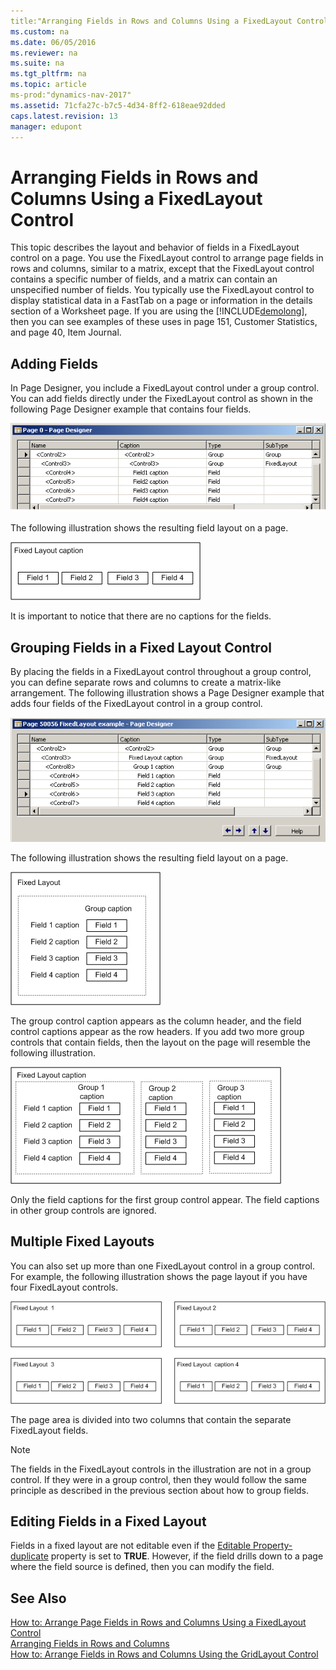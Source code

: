 ```yaml
---
title:"Arranging Fields in Rows and Columns Using a FixedLayout Control"
ms.custom: na
ms.date: 06/05/2016
ms.reviewer: na
ms.suite: na
ms.tgt_pltfrm: na
ms.topic: article
ms-prod:"dynamics-nav-2017"
ms.assetid: 71cfa27c-b7c5-4d34-8ff2-618eae92dded
caps.latest.revision: 13
manager: edupont
---
```

# Arranging Fields in Rows and Columns Using a FixedLayout Control
This topic describes the layout and behavior of fields in a FixedLayout control on a page. You use the FixedLayout control to arrange page fields in rows and columns, similar to a matrix, except that the FixedLayout control contains a specific number of fields, and a matrix can contain an unspecified number of fields. You typically use the FixedLayout control to display statistical data in a FastTab on a page or information in the details section of a Worksheet page. If you are using the [!INCLUDE[demolong](includes/demolong_md.md)], then you can see examples of these uses in page 151, Customer Statistics, and page 40, Item Journal.  
  
## Adding Fields  
 In Page Designer, you include a FixedLayout control under a group control. You can add fields directly under the FixedLayout control as shown in the following Page Designer example that contains four fields.  
  
 ![FixedLayout without grouping in Page Designer](media/NAVRTCFixedLayoutPageDesignerNoGroup.PNG "NAVRTCFixedLayoutPageDesignerNoGroup")  
  
 The following illustration shows the resulting field layout on a page.  
  
 ![FixedLayout illustration of a single row of fields](media/NAVRTCFixedLayoutSingle.png "NAVRTCFixedLayoutSingle")  
  
 It is important to notice that there are no captions for the fields.  
  
## Grouping Fields in a Fixed Layout Control  
 By placing the fields in a FixedLayout control throughout a group control, you can define separate rows and columns to create a matrix\-like arrangement. The following illustration shows a Page Designer example that adds four fields of the FixedLayout control in a group control.  
  
 ![FixedLayout with grouping in Page Designer](media/NAVRTCFixedLayoutPageDesignerGrouping.PNG "NAVRTCFixedLayoutPageDesignerGrouping")  
  
 The following illustration shows the resulting field layout on a page.  
  
 ![FixedLayout illustration showing 4 fields](media/NAVRTCFixedLayoutGroup.png "NAVRTCFixedLayoutGroup")  
  
 The group control caption appears as the column header, and the field control captions appear as the row headers. If you add two more group controls that contain fields, then the layout on the page will resemble the following illustration.  
  
 ![FixedLayout of fields in multiple groups](media/NAVRTCFixedLayoutMultipleGroups.png "NAVRTCFixedLayoutMultipleGroups")  
  
 Only the field captions for the first group control appear. The field captions in other group controls are ignored.  
  
## Multiple Fixed Layouts  
 You can also set up more than one FixedLayout control in a group control. For example, the following illustration shows the page layout if you have four FixedLayout controls.  
  
 ![FixedLayout of fields in a single group](media/NAVRTCFixedLayoutMultiple.png "NAVRTCFixedLayoutMultiple")  
  
 The page area is divided into two columns that contain the separate FixedLayout fields.  
  
> [!NOTE]  
>  The fields in the FixedLayout controls in the illustration are not in a group control. If they were in a group control, then they would follow the same principle as described in the previous section about how to group fields.  
  
## Editing Fields in a Fixed Layout  
 Fields in a fixed layout are not editable even if the [Editable Property\-duplicate](Editable-Property-duplicate.md) property is set to **TRUE**. However, if the field drills down to a page where the field source is defined, then you can modify the field.  
  
## See Also  
 [How to: Arrange Page Fields in Rows and Columns Using a FixedLayout Control](../Topic/How%20to:%20Arrange%20Page%20Fields%20in%20Rows%20and%20Columns%20Using%20a%20FixedLayout%20Control.md)   
 [Arranging Fields in Rows and Columns](Arranging-Fields-in-Rows-and-Columns.md)   
 [How to: Arrange Fields in Rows and Columns Using the GridLayout Control](../Topic/How%20to:%20Arrange%20Fields%20in%20Rows%20and%20Columns%20Using%20the%20GridLayout%20Control.md)